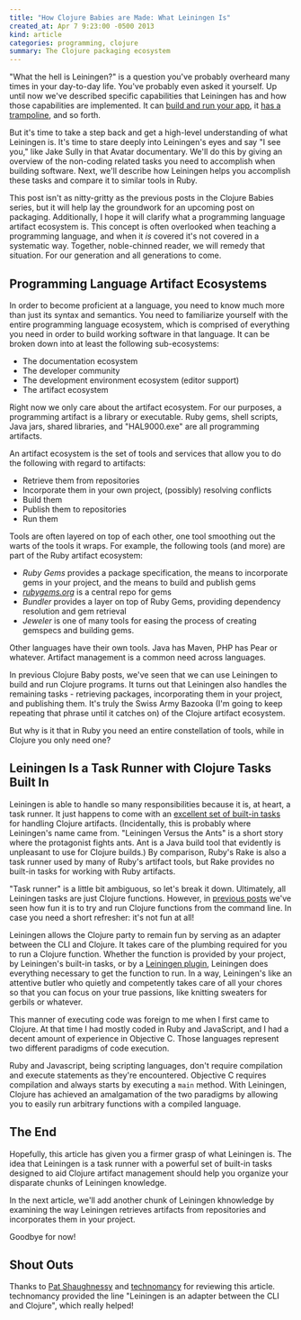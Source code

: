 ```yaml
---
title: "How Clojure Babies are Made: What Leiningen Is"
created_at: Apr 7 9:23:00 -0500 2013
kind: article
categories: programming, clojure
summary: The Clojure packaging ecosystem
---
```


"What the hell is Leiningen?" is a question you've probably overheard
many times in your day-to-day life. You've probably even asked it
yourself. Up until now we've described specific capabilities that
Leiningen has and how those capabilities are implemented. It can
[build and run your app](/programming/how-clojure-babies-are-made-lein-run),
it [has a trampoline](/programming/lein-run), and so forth.

But it's time to take a step back and get a high-level understanding
of what Leiningen is. It's time to stare deeply into Leiningen's eyes
and say "I see you," like Jake Sully in that Avatar documentary. We'll
do this by giving an overview of the non-coding related tasks you need
to accomplish when building software. Next, we'll describe how
Leiningen helps you accomplish these tasks and compare it to similar
tools in Ruby.

This post isn't as nitty-gritty as the previous posts in the Clojure
Babies series, but it will help lay the groundwork for an upcoming
post on packaging. Additionally, I hope it will clarify what a
programming language artifact ecosystem is. This concept is often
overlooked when teaching a programming language, and when it _is_
covered it's not covered in a systematic way. Together, noble-chinned
reader, we will remedy that situation. For our generation and all
generations to come.

## Programming Language Artifact Ecosystems

In order to become proficient at a language, you need to know much
more than just its syntax and semantics. You need to familiarize
yourself with the entire programming language ecosystem, which is
comprised of everything you need in order to build working software in
that language. It can be broken down into at least the following
sub-ecosystems:

* The documentation ecosystem
* The developer community
* The development environment ecosystem (editor support)
* The artifact ecosystem

Right now we only care about the artifact ecosystem. For our purposes,
a programming artifact is a library or executable. Ruby gems, shell
scripts, Java jars, shared libraries, and "HAL9000.exe" are all
programming artifacts.

An artifact ecosystem is the set of tools and services that allow
you to do the following with regard to artifacts:

* Retrieve them from repositories
* Incorporate them in your own project, (possibly) resolving conflicts
* Build them
* Publish them to repositories
* Run them

Tools are often layered on top of each other, one tool smoothing out
the warts of the tools it wraps. For example, the following tools (and
more) are part of the Ruby artifact ecosystem:

* _Ruby Gems_ provides a package specification, the means to
  incorporate gems in your project, and the means to build and publish
  gems
* _[rubygems.org](http://rubygems.org)_ is a central repo for gems
* _Bundler_ provides a layer on top of Ruby Gems, providing dependency
  resolution and gem retrieval
* _Jeweler_ is one of many tools for easing the process of creating
  gemspecs and building gems.

Other languages have their own tools. Java has Maven, PHP has Pear or
whatever. Artifact management is a common need across languages.

In previous Clojure Baby posts, we've seen that we can use Leiningen
to build and run Clojure programs. It turns out that Leiningen also
handles the remaining tasks - retrieving packages, incorporating them
in your project, and publishing them. It's truly the Swiss Army
Bazooka (I'm going to keep repeating that phrase until it catches on)
of the Clojure artifact ecosystem.

But why is it that in Ruby you need an entire constellation of tools,
while in Clojure you only need one?

## Leiningen Is a Task Runner with Clojure Tasks Built In

Leiningen is able to handle so many responsibilities because it is, at
heart, a task runner. It just happens to come with an
[excellent set of built-in tasks](https://github.com/technomancy/leiningen/tree/master/src/leiningen)
for handling Clojure artifacts. (Incidentally, this is probably where
Leiningen's name came from. "Leiningen Versus the Ants" is a short
story where the protagonist fights ants. Ant is a Java build tool that
evidently is unpleasant to use for Clojure builds.) By comparison,
Ruby's Rake is also a task runner used by many of Ruby's artifact
tools, but Rake provides no built-in tasks for working with Ruby
artifacts.

"Task runner" is a little bit ambiguous, so let's break it down.
Ultimately, all Leiningen tasks are just Clojure functions. However,
in [previous posts](/programming/how-clojure-babies-are-made-lein-run)
we've seen how fun it is to try and run Clojure functions from the
command line. In case you need a short refresher: it's not fun at all!

Leiningen allows the Clojure party to remain fun by serving as an
adapter between the CLI and Clojure. It takes care of the plumbing
required for you to run a Clojure function. Whether the function is
provided by your project, by Leiningen's built-in tasks, or by a
[Leiningen plugin](https://github.com/technomancy/leiningen/blob/master/doc/PLUGINS.md),
Leiningen does everything necessary to get the function to run. In a
way, Leiningen's like an attentive butler who quietly and competently
takes care of all your chores so that you can focus on your true
passions, like knitting sweaters for gerbils or whatever.

This manner of executing code was foreign to me when I first came to
Clojure. At that time I had mostly coded in Ruby and JavaScript, and I
had a decent amount of experience in Objective C. Those languages
represent two different paradigms of code execution.

Ruby and Javascript, being scripting languages, don't require
compilation and execute statements as they're encountered. Objective C
requires compilation and always starts by executing a `main` method.
With Leiningen, Clojure has achieved an amalgamation of the two
paradigms by allowing you to easily run arbitrary functions with a
compiled language.

## The End

Hopefully, this article has given you a firmer grasp of what Leiningen
is. The idea that Leiningen is a task runner with a powerful set of
built-in tasks designed to aid Clojure artifact management should help
you organize your disparate chunks of Leiningen knowledge.

In the next article, we'll add another chunk of Leiningen khnowledge
by examining the way Leiningen retrieves artifacts from repositories
and incorporates them in your project.

Goodbye for now!

## Shout Outs

Thanks to [Pat Shaughnessy](http://patshaughnessy.net/) and
[technomancy](http://technomancy.us/) for reviewing this article.
technomancy provided the line "Leiningen is an adapter between the CLI
and Clojure", which really helped!
